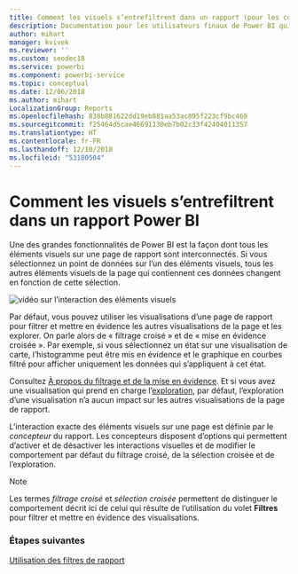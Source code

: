 ```yaml
---
title: Comment les visuels s’entrefiltrent dans un rapport (pour les consommateurs de rapports)
description: Documentation pour les utilisateurs finaux de Power BI qui explique comment les éléments visuels interagissent sur une page de rapport.
author: mihart
manager: kvivek
ms.reviewer: ''
ms.custom: seodec18
ms.service: powerbi
ms.component: powerbi-service
ms.topic: conceptual
ms.date: 12/06/2018
ms.author: mihart
LocalizationGroup: Reports
ms.openlocfilehash: 838b881622dd19eb881aa53ac895f223cf9bc460
ms.sourcegitcommit: f25464d5cae46691130eb7b02c33f42404011357
ms.translationtype: HT
ms.contentlocale: fr-FR
ms.lasthandoff: 12/10/2018
ms.locfileid: "53180504"
---
```

# <a name="how-visuals-cross-filter-each-other-in-a-power-bi-report"></a>Comment les visuels s’entrefiltrent dans un rapport Power BI
Une des grandes fonctionnalités de Power BI est la façon dont tous les éléments visuels sur une page de rapport sont interconnectés. Si vous sélectionnez un point de données sur l’un des éléments visuels, tous les autres éléments visuels de la page qui contiennent ces données changent en fonction de cette sélection. 

![vidéo sur l’interaction des éléments visuels](media/end-user-interactions/interactions.gif)

Par défaut, vous pouvez utiliser les visualisations d’une page de rapport pour filtrer et mettre en évidence les autres visualisations de la page et les explorer. On parle alors de « filtrage croisé » et de « mise en évidence croisée ». Par exemple, si vous sélectionnez un état sur une visualisation de carte, l’histogramme peut être mis en évidence et le graphique en courbes filtré pour afficher uniquement les données qui s’appliquent à cet état.

Consultez [À propos du filtrage et de la mise en évidence](../power-bi-reports-filters-and-highlighting.md). Et si vous avez une visualisation qui prend en charge l’[exploration](../power-bi-visualization-drill-down.md), par défaut, l’exploration d’une visualisation n’a aucun impact sur les autres visualisations de la page de rapport. 

L’interaction exacte des éléments visuels sur une page est définie par le *concepteur* du rapport. Les concepteurs disposent d’options qui permettent d’activer et de désactiver les interactions visuelles et de modifier le comportement par défaut du filtrage croisé, de la sélection croisée et de l’exploration.
  
> [!NOTE]
> Les termes *filtrage croisé* et *sélection croisée* permettent de distinguer le comportement décrit ici de celui qui résulte de l’utilisation du volet **Filtres** pour filtrer et mettre en évidence des visualisations.  

### <a name="next-steps"></a>Étapes suivantes
[Utilisation des filtres de rapport](../power-bi-how-to-report-filter.md)
